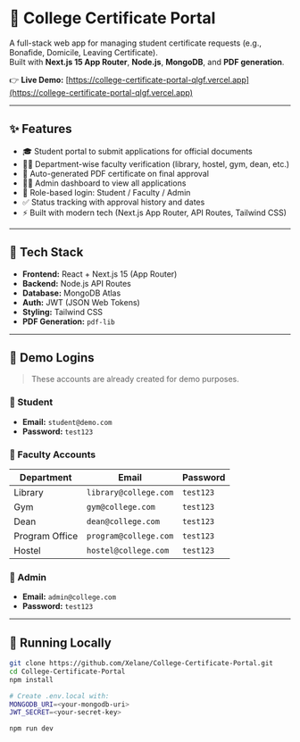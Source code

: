 # 🏫 College Certificate Portal

A full-stack web app for managing student certificate requests (e.g., Bonafide, Domicile, Leaving Certificate).  
Built with **Next.js 15 App Router**, **Node.js**, **MongoDB**, and **PDF generation**.

👉 **Live Demo:** [https://college-certificate-portal-qlgf.vercel.app](https://college-certificate-portal-qlgf.vercel.app)

---

## ✨ Features

- 🎓 Student portal to submit applications for official documents
- 🧑‍🏫 Department-wise faculty verification (library, hostel, gym, dean, etc.)
- 📄 Auto-generated PDF certificate on final approval
- 🧑‍💼 Admin dashboard to view all applications
- 🔐 Role-based login: Student / Faculty / Admin
- ✅ Status tracking with approval history and dates
- ⚡ Built with modern tech (Next.js App Router, API Routes, Tailwind CSS)

---

## 🚀 Tech Stack

- **Frontend:** React + Next.js 15 (App Router)
- **Backend:** Node.js API Routes
- **Database:** MongoDB Atlas
- **Auth:** JWT (JSON Web Tokens)
- **Styling:** Tailwind CSS
- **PDF Generation:** `pdf-lib`

---

## 🔐 Demo Logins

> These accounts are already created for demo purposes.

### 🔹 Student

- **Email:** `student@demo.com`  
- **Password:** `test123`

### 🔹 Faculty Accounts

| Department       | Email                    | Password  |
|------------------|--------------------------|-----------|
| Library          | `library@college.com`    | `test123` |
| Gym              | `gym@college.com`        | `test123` |
| Dean             | `dean@college.com`       | `test123` |
| Program Office   | `program@college.com`    | `test123` |
| Hostel           | `hostel@college.com`     | `test123` |

### 🔹 Admin

- **Email:** `admin@college.com`  
- **Password:** `test123`

---

## 🧪 Running Locally

```bash
git clone https://github.com/Xelane/College-Certificate-Portal.git
cd College-Certificate-Portal
npm install

# Create .env.local with:
MONGODB_URI=<your-mongodb-uri>
JWT_SECRET=<your-secret-key>

npm run dev
```
